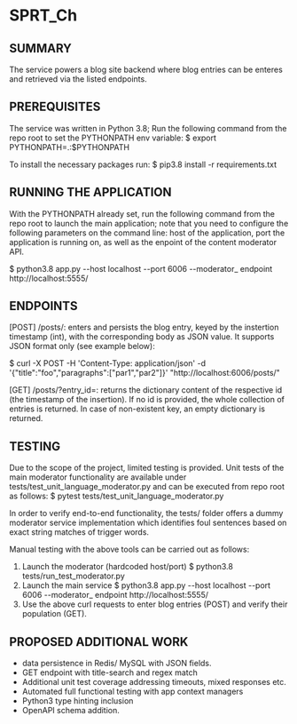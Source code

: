 # SPRT_Ch

## SUMMARY

The service powers a blog site backend where blog entries can be enteres and retrieved via the listed endpoints. 


## PREREQUISITES

The service was written in Python 3.8;
Run the following command from the repo root to set the PYTHONPATH env variable:
$ export PYTHONPATH=.:$PYTHONPATH

To install the necessary packages run:
$ pip3.8 install -r requirements.txt


## RUNNING THE APPLICATION

With the PYTHONPATH already set, run the following command from the repo root to launch the main application; note that you need to configure the following parameters on the command line: host of the application, port the application is running on, as well as the enpoint of the 
content moderator API.

$ python3.8 app.py --host localhost --port 6006 --moderator_
endpoint  http://localhost:5555/

## ENDPOINTS

[POST] <host>/posts/: enters and persists the blog entry, keyed by the instertion timestamp (int), with the corresponding body as JSON value. It supports JSON format only (see example below):

$ curl -X POST -H 'Content-Type: application/json' -d '{"title":"foo","paragraphs":["par1","par2"]}'  "http://localhost:6006/posts/"

[GET] <host>/posts/?entry_id=<id>: returns the dictionary content of the respective id (the timestamp of the insertion). If no id is provided, the whole collection of entries is returned. In case of non-existent key, an empty dictionary is returned.


## TESTING

Due to the scope of the project, limited testing is provided.
Unit tests of the main moderator functionality are available under tests/test_unit_language_moderator.py and can be executed from repo root as follows:
$ pytest tests/test_unit_language_moderator.py

In order to verify end-to-end functionality, the tests/ folder offers a dummy moderator service implementation which identifies 
foul sentences based on exact string matches of trigger words.

Manual testing with the above tools can be carried out as follows:
1. Launch the moderator (hardcoded host/port)
$ python3.8 tests/run_test_moderator.py
2. Launch the main service
$ python3.8 app.py --host localhost --port 6006 --moderator_
endpoint  http://localhost:5555/
3. Use the above curl requests to enter blog entries (POST) and verify their population (GET).


## PROPOSED ADDITIONAL WORK
- data persistence in Redis/ MySQL with JSON fields.
- GET endpoint with title-search and regex match
- Additional unit test coverage addressing timeouts, mixed responses etc.
- Automated full functional testing with app context managers
- Python3 type hinting inclusion
- OpenAPI schema addition.

